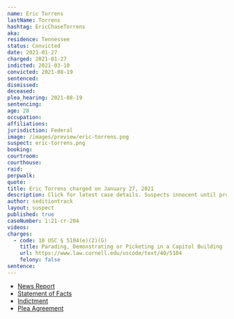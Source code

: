 ```yaml
---
name: Eric Torrens
lastName: Torrens
hashtag: EricChaseTorrens
aka:
residence: Tennessee
status: Convicted
date: 2021-01-27
charged: 2021-01-27
indicted: 2021-03-10
convicted: 2021-08-19
sentenced:
dismissed:
deceased:
plea_hearing: 2021-08-19
sentencing:
age: 28
occupation:
affiliations:
jurisdiction: Federal
image: /images/preview/eric-torrens.png
suspect: eric-torrens.png
booking:
courtroom:
courthouse:
raid:
perpwalk:
quote:
title: Eric Torrens charged on January 27, 2021
description: Click for latest case details. Suspects innocent until proven guilty.
author: seditiontrack
layout: suspect
published: true
caseNumber: 1:21-cr-204
videos:
charges:
  - code: 18 USC § 5104(e)(2)(G)
    title: Parading, Demonstrating or Picketing in a Capitol Building
    url: https://www.law.cornell.edu/uscode/text/40/5104
    felony: false
sentence:
---
```


- [News Report](https://www.msn.com/en-us/news/crime/gallatin-man-arrested-on-charges-related-to-capitol-riots/ar-BB1djcvS)
- [Statement of Facts](https://www.justice.gov/usao-dc/case-multi-defendant/file/1428211/download)
- [Indictment](https://www.justice.gov/usao-dc/case-multi-defendant/file/1377936/download)
- [Plea Agreement](https://www.justice.gov/usao-dc/case-multi-defendant/file/1428206/download)
